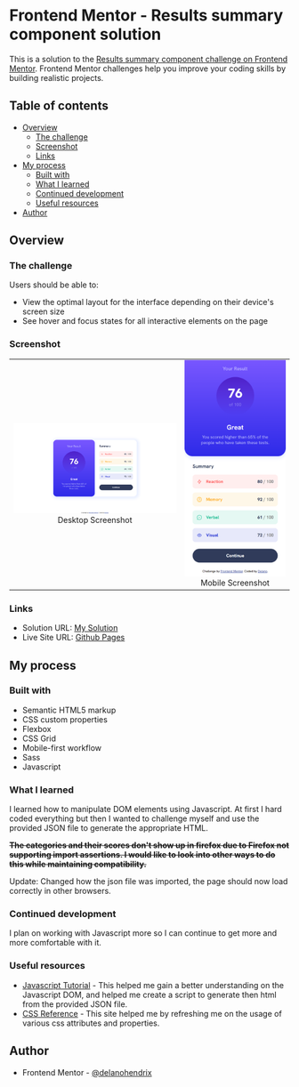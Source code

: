 # Frontend Mentor - Results summary component solution

This is a solution to the [Results summary component challenge on Frontend Mentor](https://www.frontendmentor.io/challenges/results-summary-component-CE_K6s0maV). Frontend Mentor challenges help you improve your coding skills by building realistic projects.

## Table of contents

- [Overview](#overview)
  - [The challenge](#the-challenge)
  - [Screenshot](#screenshot)
  - [Links](#links)
- [My process](#my-process)
  - [Built with](#built-with)
  - [What I learned](#what-i-learned)
  - [Continued development](#continued-development)
  - [Useful resources](#useful-resources)
- [Author](#author)

## Overview

### The challenge

Users should be able to:

- View the optimal layout for the interface depending on their device's screen size
- See hover and focus states for all interactive elements on the page

### Screenshot

|                                                           |                                                                |
| :-------------------------------------------------------: | :------------------------------------------------------------: |
| ![Desktop Screenshot](/Screenshot.png) Desktop Screenshot | ![Mobile Screenshot](/Screenshot_mobile.png) Mobile Screenshot |

### Links

- Solution URL: [My Solution](https://www.frontendmentor.io/solutions/results-summary-component-using-scss-and-js-to-import-json-file-L8EwqKezIH)
- Live Site URL: [Github Pages](https://delanohendrix.github.io/Results-Summary-Component/)

## My process

### Built with

- Semantic HTML5 markup
- CSS custom properties
- Flexbox
- CSS Grid
- Mobile-first workflow
- Sass
- Javascript

### What I learned

I learned how to manipulate DOM elements using Javascript. At first I hard coded everything but then I wanted to challenge myself and use the provided JSON file to generate the appropriate HTML.

~~**The categories and their scores don't show up in firefox due to Firefox not supporting import assertions. I would like to look into other ways to do this while maintaining compatibility.**~~

Update: Changed how the json file was imported, the page should now load correctly in other browsers.

### Continued development

I plan on working with Javascript more so I can continue to get more and more comfortable with it.

### Useful resources

- [Javascript Tutorial](https://www.javascripttutorial.net/javascript-dom/) - This helped me gain a better understanding on the Javascript DOM, and helped me create a script to generate then html from the provided JSON file.
- [CSS Reference](https://cssreference.io/) - This site helped me by refreshing me on the usage of various css attributes and properties.

## Author

- Frontend Mentor - [@delanohendrix](https://www.frontendmentor.io/profile/delanohendrix)
